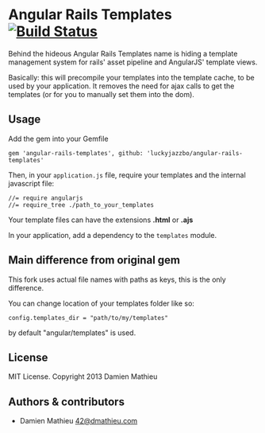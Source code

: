 # Angular Rails Templates [![Build Status](https://secure.travis-ci.org/dmathieu/angular-rails-templates.png?branch=master)](http://travis-ci.org/dmathieu/angular-rails-templates)

Behind the hideous Angular Rails Templates name is hiding a template management system for rails' asset pipeline and AngularJS' template views.

Basically: this will precompile your templates into the template cache, to be used by your application.
It removes the need for ajax calls to get the templates (or for you to manually set them into the dom).

## Usage

Add the gem into your Gemfile

    gem 'angular-rails-templates', github: 'luckyjazzbo/angular-rails-templates'

Then, in your `application.js` file, require your templates and the internal javascript file:

    //= require angularjs
    //= require_tree ./path_to_your_templates

Your template files can have the extensions **.html** or **.ajs**


In your application, add a dependency to the `templates` module.

## Main difference from original gem

This fork uses actual file names with paths as keys, this is the only difference.

You can change location of your templates folder like so:

    config.templates_dir = "path/to/my/templates"

by default "angular/templates" is used.

## License

MIT License. Copyright 2013 Damien Mathieu


## Authors & contributors

* Damien Mathieu <42@dmathieu.com>
